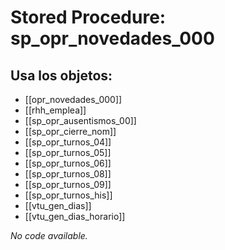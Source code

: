 # Stored Procedure: sp_opr_novedades_000

## Usa los objetos:
- [[opr_novedades_000]]
- [[rhh_emplea]]
- [[sp_opr_ausentismos_00]]
- [[sp_opr_cierre_nom]]
- [[sp_opr_turnos_04]]
- [[sp_opr_turnos_05]]
- [[sp_opr_turnos_06]]
- [[sp_opr_turnos_08]]
- [[sp_opr_turnos_09]]
- [[sp_opr_turnos_his]]
- [[vtu_gen_dias]]
- [[vtu_gen_dias_horario]]

*No code available.*

